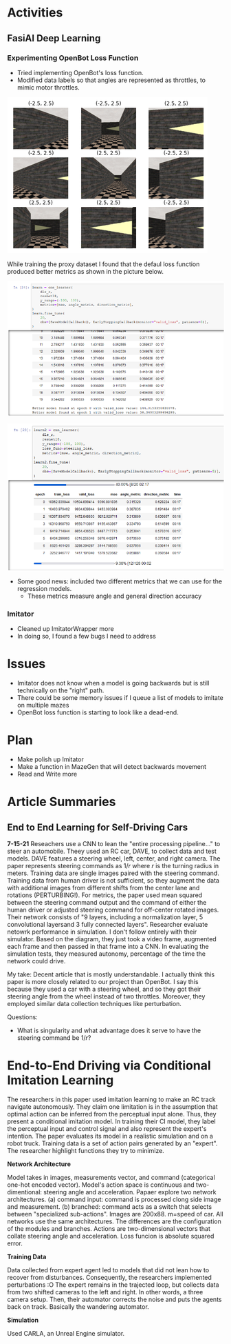 # Activities

## FasiAI Deep Learning

### Experimenting OpenBot Loss Function

- Tried implementing OpenBot's loss function. 
- Modified data labels so that angles are represented as throttles, to mimic motor throttles. 

![](data_labels.png)

While training the proxy dataset I found that the defaul loss function produced better metrics as shown in the picture below. 

![](default_loss.png)

![](open_loss.png)

- Some good news: included two different metrics that we can use for the regression models. 
    - These metrics measure angle and general direction accuracy

### Imitator

- Cleaned up ImitatorWrapper more
- In doing so, I found a few bugs I need to address

# Issues

- Imitator does not know when a model is going backwards but is still technically on the "right" path. 
- There could be some memory issues if I queue a list of models to imitate on multiple mazes
- OpenBot loss function is starting to look like a dead-end. 

# Plan

- Make polish up Imitator
- Make a function in MazeGen that will detect backwards movement 
- Read and Write more

# Article Summaries

## End to End Learning for Self-Driving Cars
**7-15-21**
Reseachers use a CNN to lean the "entire processing pipeline..." to steer an automobile. Theey used an RC car, DAVE, to collect data and test models. DAVE features a steering wheel, left, center, and right camera. The paper represents steering commands as $1/r$ where $r$ is the turning radius in meters. Training data are single images paired with the steering command. Training data from human driver is not sufficient, so they augment the data with additional images from different shifts from the center lane and rotations (PERTURBING!). For metrics, the paper used mean squared between the steering command output and the command of either the human driver or adjusted steering command for off-center rotated images. Their network consists of "9 layers, including a normalization layer, 5 convolutional layersand 3 fully connected layers". Researcher evaluate netowrk performance in simulation. I don't follow entirely with their simulator. Based on the diagram, they just took a video frame, augmented each frame and then passed in that frame  into a CNN. In evaluating the simulation tests, they measured autonomy, percentage of the time the network could drive. 

My take: Decent article that is mostly understandable. I actually think this paper is more closely related to our project than OpenBot. I say this because they used a car with a steering wheel, and so they got their steering angle from the wheel instead of two throttles. Moreover, they employed similar data collection techniques like perturbation. 

Questions: 
- What is singularity and what advantage does it serve to have the steering command be $1/r$?

# End-to-End Driving via Conditional Imitation Learning

The researchers in this paper used imitation learning to make an RC track navigate autonomously. They claim one limitation is in the assumption that optimal action can be inferred from the perceptual input alone. Thus, they present a conditional imitation model. In training their CI model, they label the perceptual input and control signal and also represent the expert's intention. The paper evaluates its model in a realistic simulation and on a robot truck. Training data is a set of action pairs generated by an "expert". The researcher highlight functions they try to minimize. 

**Network Architecture**

Model takes in images, measurements vector, and command (categorical one-hot encoded vector). Model's action space is continuous and two-dimentional: steering angle and acceleration. Papaer explore two network architectures. (a) command input: command is processed clong side image and measurement. (b) branched: command acts as a switch that selects between "specialized sub-actions". Images are 200x88. m=speed of car. All networks use the same architectures. The differences are the configuration of the modules and branches. Actions are two-dimensional vectors that collate steering angle and acceleration. Loss funcion is absolute squared error. 

**Training Data**

Data collected from expert agent led to models that did not lean how to recover from disturbances. Consequently, the researchers implemented perturbations :O The expert remains in the trajected loop, but collects data from two shifted cameras to the left and right. In other words, a three camera setup. Then, their automator corrects the noise and puts the agents back on track. Basically the wandering automator. 

**Simulation**

Used CARLA, an Unreal Engine simulator. 